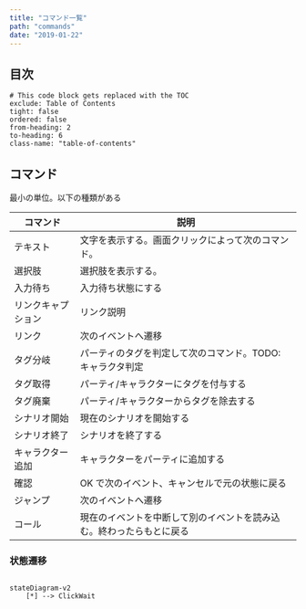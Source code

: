 ```yaml
---
title: "コマンド一覧"
path: "commands"
date: "2019-01-22"
---
```


## 目次

```toc
# This code block gets replaced with the TOC
exclude: Table of Contents
tight: false
ordered: false
from-heading: 2
to-heading: 6
class-name: "table-of-contents"
```

## コマンド

最小の単位。以下の種類がある

| コマンド           | 説明                                                                 |
| ------------------ | -------------------------------------------------------------------- |
| テキスト           | 文字を表示する。画面クリックによって次のコマンド。                   |
| 選択肢             | 選択肢を表示する。                                                   |
| 入力待ち           | 入力待ち状態にする                                                   |
| リンクキャプション | リンク説明                                                           |
| リンク             | 次のイベントへ遷移                                                   |
| タグ分岐           | パーティのタグを判定して次のコマンド。TODO: キャラクタ判定           |
| タグ取得           | パーティ/キャラクターにタグを付与する                                |
| タグ廃棄           | パーティ/キャラクターからタグを除去する                              |
| シナリオ開始       | 現在のシナリオを開始する                                             |
| シナリオ終了       | シナリオを終了する                                                   |
| キャラクター追加   | キャラクターをパーティに追加する                                     |
| 確認               | OK で次のイベント、キャンセルで元の状態に戻る                        |
| ジャンプ           | 次のイベントへ遷移                                                   |
| コール             | 現在のイベントを中断して別のイベントを読み込む。終わったらもとに戻る |

### 状態遷移

```mermaid

stateDiagram-v2
    [*] --> ClickWait

```
